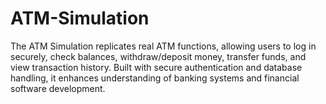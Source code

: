 # ATM-Simulation
The ATM Simulation replicates real ATM functions, allowing users to log in securely, check balances, withdraw/deposit money, transfer funds, and view transaction history. Built with secure authentication and database handling, it enhances understanding of banking systems and financial software development.
